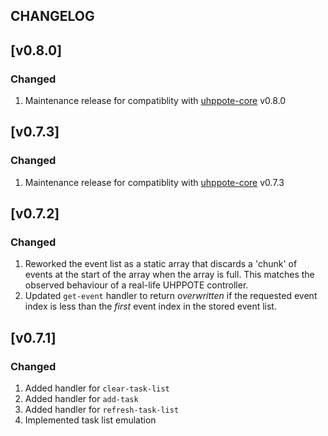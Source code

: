 ## CHANGELOG

## [v0.8.0]

### Changed
1. Maintenance release for compatiblity with [uhppote-core](https://github.com/uhppoted/uhppote-core) v0.8.0

## [v0.7.3]

### Changed
1. Maintenance release for compatiblity with [uhppote-core](https://github.com/uhppoted/uhppote-core) v0.7.3

## [v0.7.2]

### Changed
1. Reworked the event list as a static array that discards a 'chunk' of events at the start
   of the array when the array is full. This matches the observed behaviour of a real-life
   UHPPOTE controller.
2. Updated `get-event` handler to return _overwritten_ if the requested event index is
   less than the _first_ event index in the stored event list.

## [v0.7.1]

### Changed
1. Added handler for `clear-task-list`
2. Added handler for  `add-task`
3. Added handler for  `refresh-task-list`
4. Implemented task list emulation